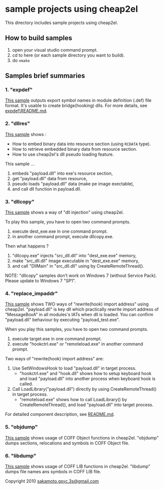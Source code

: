 # sample projects using cheap2el

This directory includes sample projects using cheap2el.

## How to build samples

1. open your visual studio command prompt.
2. cd to here (or each sample directory you want to build).
3. do `nmake`

## Samples brief summaries

### 1. "expdef"

[This sample](./expdef/) outputs export symbol names in module definition (.def) file format.
It's usable to create bridge(hooking) dlls.
For more details, see [expdef\README.md](./expdef/).

### 2. "dllres"

[This sample](./dllres/) shows :
- How to embed binary data into resource section (using `RCDATA` type).
- How to retrieve embedded binary data from resource section.
- How to use cheap2el's dll pseudo loading feature.

This sample ...
1. embeds "payload.dll" into exe's resource section,
2. get "payload.dll" data from resource,
3. pseudo loads "payload.dll" data (make pe image exectable),
4. and call dll function in payload.dll.

### 3. "dllcopy"

[This sample](./dllcopy/) shows a way of "dll injection" using cheap2el.

To play this sample, you have to open two command prompts.
1. execute dest_exe.exe in one command prompt.
2. in another command prompt, execute dllcopy.exe.

Then what happens ?
1. "dllcopy.exe" injects "src_dll.dll" into "dest_exe.exe" memory, 
2. make "src_dll.dll" image executable in "dest_exe.exe" memory, 
3. and call "DllMain" in "src_dll.dll" using by CreateRemoteThread().

NOTE: "dllcopy" samples don't work on Windows 7 (without Service Pack).
Please update to Windows 7 "SP1".

### 4. "replace_impaddr"

[This sample](./replace_impaddr/) shows TWO ways of "rewrite(hook) import address" using cheap2el.
"payload.dll" is key dll which practically rewrite import address of "MessageBoxA" in all modules's IATs when dll is loaded.
You can confirm "payload.dll" behaviour by executing "payload_test.exe".

When you play this samples, you have to open two command prompts.
1. execute target.exe in one command prompt.
2. execute "hookctrl.exe" or "remoteload.exe" in another command prompt.

Two ways of "rewrite(hook) import address" are:
1. Use SetWindowsHook to load "payload.dll" in target process.
   - "hookctrl.exe" and "hook.dll" shows how to setup keyboard hook and load "payload.dll" into another process when keyboard hook is called.
2. Call LoadLibrary("payload.dll") directly by using CreateRemoteThread() in target process.
   - "remoteload.exe" shows how to call LoadLibrary() by CreateRemoteThread(), and load "payload.dll" into target process.

For detailed component description, see [README.md](./replace/impaddr/).

### 5. "objdump"

[This sample](./objdump/) shows usage of COFF Object functions in cheap2el.
"objdump" dumps sections, relocations and symbols in COFF Object file.

### 6. "libdump"

[This sample](./libdump/) shows usage of COFF LIB functions in cheap2el.
"libdump" dumps file names ans symbols in COFF LIB file.

Copyright 2010 sakamoto.gsyc.3s@gmail.com
